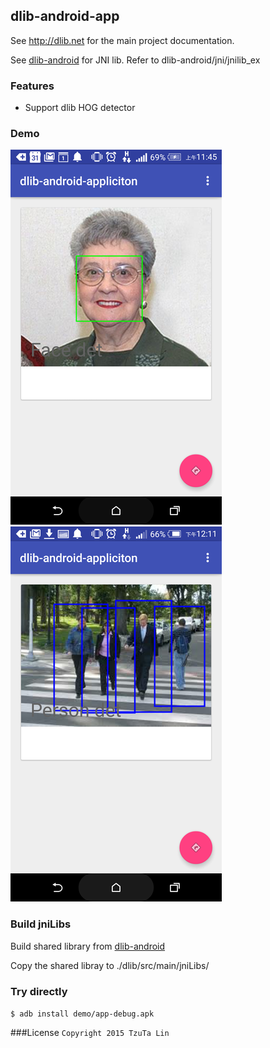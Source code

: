 ## dlib-android-app


See http://dlib.net for the main project documentation.

See [dlib-android](https://github.com/tzutalin/dlib-android) for JNI lib. Refer to dlib-android/jni/jnilib_ex


### Features
* Support dlib HOG detector


### Demo
![](demo/demo1.png)
![](demo/demo2.png)

### Build jniLibs
Build shared library from [dlib-android](https://github.com/tzutalin/dlib-android)

Copy the shared libray to ./dlib/src/main/jniLibs/

### Try directly
`$ adb install demo/app-debug.apk`

###License
`Copyright 2015 TzuTa Lin`
